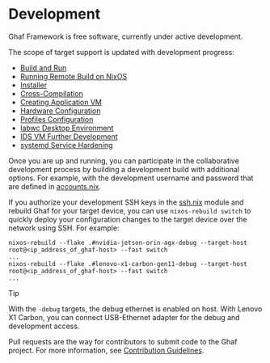 <!--
    Copyright 2022-2024 TII (SSRC) and the Ghaf contributors
    SPDX-License-Identifier: CC-BY-SA-4.0
-->

# Development

Ghaf Framework is free software, currently under active development.

The scope of target support is updated with development progress:

* [Build and Run](./build_and_run.md)
* [Running Remote Build on NixOS](./remote_build_setup.md)
* [Installer](./installer.md)
* [Cross-Compilation](./cross_compilation.md)
* [Creating Application VM](./creating_appvm.md)
* [Hardware Configuration](ref_impl/hw-config.md)
* [Profiles Configuration](ref_impl/profiles-config.md)
* [labwc Desktop Environment](./labwc.md)
* [IDS VM Further Development](./idsvm-development.md)
* [systemd Service Hardening](./systemd-service-config.md)

Once you are up and running, you can participate in the collaborative development process by building a development build with additional options. For example, with the development username and password that are defined in [accounts.nix](https://github.com/tiiuae/ghaf/blob/main/modules/common/users/accounts.nix).

If you authorize your development SSH keys in the [ssh.nix](https://github.com/tiiuae/ghaf/blob/main/modules/common/development/authorized_ssh_keys.nix#L4-L21) module and rebuild Ghaf for your target device, you can use `nixos-rebuild switch` to quickly deploy your configuration changes to the target device over the network using SSH. For example:

    nixos-rebuild --flake .#nvidia-jetson-orin-agx-debug --target-host root@<ip_address_of_ghaf-host> --fast switch
    ...
    nixos-rebuild --flake .#lenovo-x1-carbon-gen11-debug --target-host root@<ip_address_of_ghaf-host> --fast switch
    ...

> [!TIP]
> With the `-debug` targets, the debug ethernet is enabled on host. With Lenovo X1 Carbon, you can connect USB-Ethernet adapter for the debug and development access.

Pull requests are the way for contributors to submit code to the Ghaf project. For more information, see [Contribution Guidelines](../appendices/contributing_general.md).
